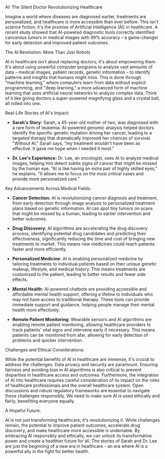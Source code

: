 AI: The Silent Doctor Revolutionizing Healthcare

Imagine a world where diseases are diagnosed earlier, treatments are personalized, and healthcare is more accessible than ever before. This isn't science fiction; it's the promise of Artificial Intelligence (AI) in healthcare.  A recent study showed that AI-powered diagnostic tools correctly identified cancerous tumors in medical images with 99% accuracy – a game-changer for early detection and improved patient outcomes.

The AI Revolution: More Than Just Robots

AI in healthcare isn't about replacing doctors; it's about empowering them.  It's about using powerful computer programs to analyze vast amounts of data – medical images, patient records, genetic information – to identify patterns and insights that humans might miss. This is done through "machine learning," where computers learn from data without explicit programming, and "deep learning," a more advanced form of machine learning that uses artificial neural networks to analyze complex data.  Think of it like giving doctors a super-powered magnifying glass and a crystal ball, all rolled into one.

Real-Life Stories of AI's Impact:

* **Sarah's Story:** Sarah, a 45-year-old mother of two, was diagnosed with a rare form of leukemia.  AI-powered genomic analysis helped doctors identify the specific genetic mutation driving her cancer, leading to a targeted therapy that dramatically improved her chances of survival.  "Without AI," Sarah says, "my treatment wouldn't have been as effective.  It gave me hope when I needed it most."

* **Dr. Lee's Experience:** Dr. Lee, an oncologist, uses AI to analyze medical images, helping him detect subtle signs of cancer that might be missed by the human eye.  "AI is like having an extra pair of highly skilled eyes," he explains. "It allows me to focus on the most critical cases and provide more personalized care."

Key Advancements Across Medical Fields:

* **Cancer Detection:** AI is revolutionizing cancer diagnosis and treatment, from early detection through image analysis to personalized treatment plans based on genetic information.  AI can spot tiny tumors on scans that might be missed by a human, leading to earlier intervention and better outcomes.

* **Drug Discovery:** AI algorithms are accelerating the drug discovery process, identifying potential drug candidates and predicting their effectiveness, significantly reducing the time and cost of bringing new treatments to market.  This means new medicines could reach patients faster and more efficiently.

* **Personalized Medicine:** AI is enabling personalized medicine by tailoring treatments to individual patients based on their unique genetic makeup, lifestyle, and medical history.  This means treatments are customized to the patient, leading to better results and fewer side effects.

* **Mental Health:** AI-powered chatbots are providing accessible and affordable mental health support, offering a lifeline to individuals who may not have access to traditional therapy.  These tools can provide immediate support and guidance, helping people manage their mental health more effectively.

* **Remote Patient Monitoring:** Wearable sensors and AI algorithms are enabling remote patient monitoring, allowing healthcare providers to track patients' vital signs and intervene early if necessary.  This means patients can be monitored from afar, allowing for early detection of problems and quicker intervention.


Challenges and Ethical Considerations:

While the potential benefits of AI in healthcare are immense, it's crucial to address the challenges.  Data privacy and security are paramount.  Ensuring fairness and avoiding bias in AI algorithms is also critical to prevent disparities in healthcare access and outcomes.  Furthermore, the integration of AI into healthcare requires careful consideration of its impact on the roles of healthcare professionals and the overall healthcare system.  Open discussions and robust regulatory frameworks are essential to navigate these challenges responsibly.  We need to make sure AI is used ethically and fairly, benefiting everyone equally.

A Hopeful Future:

AI is not just transforming healthcare; it's revolutionizing it.  While challenges remain, the potential to improve patient outcomes, accelerate drug discovery, and make healthcare more accessible is undeniable.  By embracing AI responsibly and ethically, we can unlock its transformative power and create a healthier future for all.  The stories of Sarah and Dr. Lee are just the beginning of a new era in healthcare – an era where AI is a powerful ally in the fight for better health.
